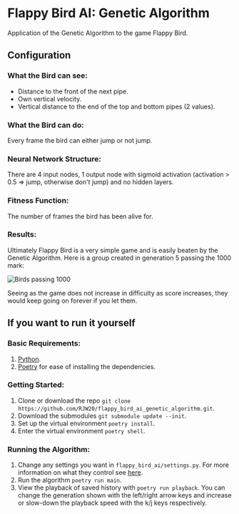 # Flappy Bird AI: Genetic Algorithm
Application of the Genetic Algorithm to the game Flappy Bird.

## Configuration

### What the Bird can see:
- Distance to the front of the next pipe.
- Own vertical velocity.
- Vertical distance to the end of the top and bottom pipes (2 values).

### What the Bird can do:
Every frame the bird can either jump or not jump.

### Neural Network Structure:
There are 4 input nodes, 1 output node with sigmoid activation (activation > 0.5 => jump, otherwise don't jump) and no hidden layers.

### Fitness Function:
The number of frames the bird has been alive for.

### Results:
Ultimately Flappy Bird is a very simple game and is easily beaten by the Genetic Algorithm. Here is a group created in generation 5 passing the 1000 mark:

![Birds passing 1000](https://i.imgur.com/KgvvAJR.gif)

Seeing as the game does not increase in difficulty as score increases, they would keep going on forever if you let them.

## If you want to run it yourself

### Basic Requirements:
1. [Python](https://www.python.org/downloads/).
2. [Poetry](https://python-poetry.org/docs/) for ease of installing the dependencies.

### Getting Started:
1. Clone or download the repo `git clone https://github.com/RJW20/flappy_bird_ai_genetic_algorithm.git`.
2. Download the submodules `git submodule update --init`.
3. Set up the virtual environment `poetry install`.
4. Enter the virtual environment `poetry shell`.

### Running the Algorithm:
1. Change any settings you want in `flappy_bird_ai/settings.py`. For more information on what they control see [here](https://github.com/RJW20/genetic_algorithm_template/blob/main/README.md). 
2. Run the algorithm `poetry run main`.
3. View the playback of saved history with `poetry run playback`. You can change the generation shown with the left/right arrow keys and increase or slow-down the playback speed with the k/j keys respectively.
